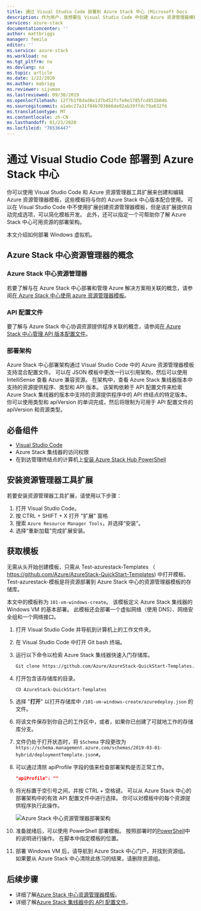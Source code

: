 ```yaml
---
title: 通过 Visual Studio Code 部署到 Azure Stack 中心 |Microsoft Docs
description: 作为用户，我想要在 Visual Studio Code 中创建 Azure 资源管理器模板，并使用部署架构来准备与我的 Azure Stack 中心版本兼容的模板。
services: azure-stack
documentationcenter: ''
author: mattbriggs
manager: femila
editor: ''
ms.service: azure-stack
ms.workload: na
ms.tgt_pltfrm: na
ms.devlang: na
ms.topic: article
ms.date: 1/22/2020
ms.author: mabrigg
ms.reviewer: sijuman
ms.lastreviewed: 09/30/2019
ms.openlocfilehash: 12f7b1f0dad8e1d7b452fcfe0e1785fcd851b04b
ms.sourcegitcommit: a1abc27a31f04b703666de02ab39ffdc79a632f6
ms.translationtype: MT
ms.contentlocale: zh-CN
ms.lasthandoff: 01/23/2020
ms.locfileid: "76536447"
---
```

# <a name="deploy-with-visual-studio-code-to-azure-stack-hub"></a>通过 Visual Studio Code 部署到 Azure Stack 中心

你可以使用 Visual Studio Code 和 Azure 资源管理器工具扩展来创建和编辑 Azure 资源管理器模板，这些模板将与你的 Azure Stack 中心版本配合使用。 可以在 Visual Studio Code 中不使用扩展创建资源管理器模板，但是该扩展提供自动完成选项，可以简化模板开发。 此外，还可以指定一个可帮助你了解 Azure Stack 中心可用资源的部署架构。

本文介绍如何部署 Windows 虚拟机。

## <a name="concepts-for-azure-stack-hub-resource-manager"></a>Azure Stack 中心资源管理器的概念

### <a name="azure-stack-hub-resource-manager"></a>Azure Stack 中心资源管理器

若要了解与在 Azure Stack 中心部署和管理 Azure 解决方案相关联的概念，请参阅[在 Azure Stack 中心使用 azure 资源管理器模板](azure-stack-arm-templates.md)。

### <a name="api-profiles"></a>API 配置文件
要了解与 Azure Stack 中心协调资源提供程序关联的概念，请参阅[在 Azure Stack 中心管理 API 版本配置文件](azure-stack-version-profiles.md)。

### <a name="the-deployment-schema"></a>部署架构

Azure Stack 中心部署架构通过 Visual Studio Code 中的 Azure 资源管理器模板支持混合配置文件。 可以在 JSON 模板中更改一行以引用架构，然后可以使用 IntelliSense 查看 Azure 兼容资源。 在架构中，查看 Azure Stack 集线器版本中支持的资源提供程序、类型和 API 版本。 该架构依赖于 API 配置文件来检索 Azure Stack 集线器的版本中支持的资源提供程序中的 API 终结点的特定版本。 你可以使用类型和 apiVersion 的单词完成，然后将限制为可用于 API 配置文件的 apiVersion 和资源类型。

## <a name="prerequisites"></a>必备组件

- [Visual Studio Code](https://code.visualstudio.com/)
- Azure Stack 集线器的访问权限
- 在到达管理终结点的计算机上[安装 Azure Stack Hub PowerShell](https://docs.microsoft.com/azure-stack/operator/azure-stack-powershell-install?toc=https%3A%2F%2Fdocs.microsoft.com%2Fen-us%2Fazure-stack%2Fuser%2FTOC.json&bc=https%3A%2F%2Fdocs.microsoft.com%2Fen-us%2Fazure-stack%2Fbreadcrumb%2Ftoc.json)

## <a name="install-resource-manager-tools-extension"></a>安装资源管理器工具扩展

若要安装资源管理器工具扩展，请使用以下步骤：

1. 打开 Visual Studio Code。
2. 按 CTRL + SHIFT + X 打开 "扩展" 窗格
3. 搜索 `Azure Resource Manager Tools`，并选择“安装”。
4. 选择“重新加载”完成扩展安装。

## <a name="get-a-template"></a>获取模板

无需从头开始创建模板，只需从 Test-azurestack-Templates （ https://github.com/Azure/AzureStack-QuickStart-Templates) 中打开模板。 Test-azurestack-模板是将资源部署到 Azure Stack 中心的资源管理器模板的存储库。 

本文中的模板称为 `101-vm-windows-create`。 该模板定义 Azure Stack 集线器的 Windows VM 的基本部署。  此模板还会部署一个虚拟网络（使用 DNS）、网络安全组和一个网络接口。

1. 打开 Visual Studio Code 并导航到计算机上的工作文件夹。
2. 在 Visual Studio Code 中打开 Git bash 终端。
3. 运行以下命令以检索 Azure Stack 集线器快速入门存储库。
    ```bash  
    Git clone https://github.com/Azure/AzureStack-QuickStart-Templates.git
    ```
4. 打开包含该存储库的目录。
    ```bash  
    CD AzureStack-QuickStart-Templates
    ```
5. 选择 "**打开**" 以打开存储库中 `/101-vm-windows-create/azuredeploy.json` 的文件。
6. 将该文件保存到你自己的工作区中，或者，如果你已创建了可就地工作的存储库分支。
7. 文件仍处于打开状态时，将 `$Schema` 字段更改为 `https://schema.management.azure.com/schemas/2019-03-01-hybrid/deploymentTemplate.json#`。
8. 可以通过清除 apiProfile 字段的值来检查部署架构是否正常工作。
    ```JSON  
    "apiProfile": ""
    ```
9. 将光标置于空引号之间，并按 CTRL + 空格键。 可以从 Azure Stack 中心的部署架构中的有效 API 配置文件中进行选择。 你可以对模板中的每个资源提供程序执行此操作。

    ![Azure Stack 中心资源管理器部署架构](./media/azure-stack-resource-manager-deploy-template-vscode/azure-stack-resource-manager-vscode-schema.png)

10. 准备就绪后，可以使用 PowerShell 部署模板。 按照部署时的[PowerShell](azure-stack-deploy-template-powershell.md)中的说明进行操作。 在脚本中指定模板的位置。
11. 部署 Windows VM 后，请导航到 Azure Stack 中心门户，并找到资源组。 如果要从 Azure Stack 中心清除此练习的结果，请删除资源组。

## <a name="next-steps"></a>后续步骤

- 详细了解[Azure Stack 中心资源管理器模板](azure-stack-arm-templates.md)。  
- 详细了解[Azure Stack 集线器中的 API 配置文件](azure-stack-version-profiles.md)。